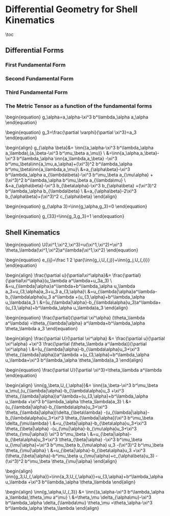 # Differential Geometry for Shell Kinematics
\toc
## Differential Forms
### First Fundamental Form
### Second Fundamental Form
### Third Fundamental Form
### The Metric Tensor as a function of the fundamental forms
\begin{equation}
g_\alpha=a_\alpha-\xi^3 b^\lambda_\alpha a_\alpha
\end{equation}

\begin{equation}
g_3=\frac{\partial \varphi}{\partial \xi^3}=a_3
\end{equation}

\begin{align}
g_{\alpha \beta}&=
\inn{(a_\alpha-\xi^3 b^\lambda_\alpha a_\lambda),(a_\beta-\xi^3 b^\mu_\beta a_\mu)} \\
&=\inn{a_\alpha,a_\beta}-\xi^3 b^\lambda_\alpha \inn{a_\lambda,a_\beta}
-\xi^3 b^\mu_\beta\inn{a_\mu,a_\alpha}+(\xi^3)^2 b^\lambda_\alpha b^\mu_\beta\inn{a_\lambda,a_\mu}\\
&=a_{\alpha\beta}-\xi^3 b^\lambda_\alpha a_{\lambda\beta}-\xi^3 b^\mu_\beta a_{\mu\alpha}
+(\xi^3)^2 b^\lambda_\alpha b^\mu_\beta a_{\lambda\mu} \\
&=a_{\alpha\beta}-\xi^3 b_{\beta\alpha}-\xi^3 b_{\alpha\beta}
+(\xi^3)^2 b^\lambda_\alpha b_{\lambda\beta} \\
&=a_{\alpha\beta}-2\xi^3 b_{\alpha\beta}+(\xi^3)^2 c_{\alpha\beta}
\end{align}

\begin{equation}
g_{\alpha 3}=\inn{g_\alpha,g_3}=0
\end{equation}

\begin{equation}
g_{33}=\inn{g_3,g_3}=1
\end{equation}
## Shell Kinematics
\begin{equation}
U(\xi^1,\xi^2,\xi^3)=u(\xi^1,\xi^2)+\xi^3 \theta_\lambda(\xi^1,\xi^2)a^\lambda(\xi^1,\xi^2)
\end{equation}

\begin{equation}
e_{ij}=\frac 1 2 \par{\inn{g_i,U_{,j}}+\inn{g_j,U_{,i}}}
\end{equation}

\begin{align}
\frac{\partial u}{\partial\xi^\alpha}&=
\frac{\partial}{\partial\xi^\alpha}(u_\lambda a^\lambda+u_3a_3) \\
&=u_{\lambda|\alpha}a^\lambda+b^\lambda_\alpha u_\lambda a_3+u_{3,\alpha}a_3+u_3 a_{3,\alpha}\\
&=u_{\lambda|\alpha}a^\lambda-b_{\lambda\alpha}u_3 a^\lambda
+(u_{3,\alpha}+b^\lambda_\alpha u_\lambda)a_3 \\
&=(u_{\lambda|\alpha}-b_{\lambda\alpha}u_3)a^\lambda+(u_{3,\alpha}+b^\lambda_\alpha u_\lambda)a_3
\end{align}

\begin{equation}
\frac{\partial}{\partial \xi^\alpha} (\theta_\lambda a^\lambda)
=\theta_{\lambda|\alpha} a^\lambda+b^\lambda_\alpha \theta_\lambda a_3
\end{equation}

\begin{align}
\frac{\partial U}{\partial \xi^\alpha} &=
\frac{\partial u}{\partial \xi^\alpha}
+\xi^3 \frac{\partial (\theta_\lambda a^\lambda)}{\partial \xi^\alpha} \\
&=(u_{\lambda|\alpha}-b_{\lambda\alpha}u_3+\xi^3 \theta_{\lambda|\alpha})a^\lambda
+(u_{3,\alpha}+b^\lambda_\alpha u_\lambda+\xi^3 b^\lambda_\alpha \theta_\lambda)a_3
\end{align}

\begin{equation}
\frac{\partial U}{\partial \xi^3}=\theta_\lambda a^\lambda
\end{equation}

\begin{align}
\inn{g_\beta,U_{,\alpha}}&=
\inn{(a_\beta-\xi^3 b^\mu_\beta a_\mu),(u_{\lambda|\alpha}-b_{\lambda\alpha}u_3
+\xi^3 \theta_{\lambda|\alpha})a^\lambda+(u_{3,\alpha}+b^\lambda_\alpha u_\lambda
+\xi^3 b^\lambda_\alpha \theta_\lambda)a_3} \\
&=(u_{\lambda|\alpha}-b_{\lambda\alpha}u_3+\xi^3 \theta_{\lambda|\alpha})\delta_{\beta\lambda}
-(u_{\lambda|\alpha}-b_{\lambda\alpha}u_3+\xi^3 \theta_{\lambda|\alpha})\xi^3
b^\mu_\beta \delta_{\mu\lambda} \\
&=u_{\beta|\alpha}-b_{\beta\alpha}u_3+\xi^3 \theta_{\beta|\alpha}
-(u_{\mu|\alpha}-b_{\mu\alpha}u_3+\xi^3 \theta_{\mu|\alpha}) \xi^3 b^\mu_\beta \\
&=u_{\beta|\alpha}-b_{\beta\alpha}u_3+\xi^3 \theta_{\beta|\alpha}
-\xi^3 b^\mu_\beta u_{\mu|\alpha}+\xi^3 b^\mu_\beta b_{\mu\alpha} u_3
-(\xi^3)^2 b^\mu_\beta \theta_{\mu|\alpha} \\
&=u_{\beta|\alpha}-b_{\beta\alpha}u_3
+\xi^3 (\theta_{\beta|\alpha}-b^\mu_\beta u_{\mu|\alpha}+c_{\alpha\beta}u_3)
-(\xi^3)^2 b^\mu_\beta \theta_{\mu|\alpha}
\end{align}

\begin{align}
\inn{g_3,U_{,\alpha}}=\inn{a_3,U_{,\alpha}}=u_{3,\alpha}+b^\lambda_\alpha u_\lambda
+\xi^3 b^\lambda_\alpha \theta_\lambda
\end{align}

\begin{align}
\inn{g_\alpha,U_{,3}} &=
\inn{(a_\alpha-\xi^3 b^\lambda_\alpha a_\lambda),\theta_\mu a^\mu} \\
&=\theta_\mu \delta_{\alpha\mu}-\xi^3 b^\lambda_\alpha \delta_{\lambda\mu} \theta_\mu
=\theta_\alpha-\xi^3 b^\lambda_\alpha \theta_\lambda
\end{align}
